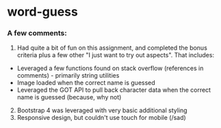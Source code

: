 # word-guess

### A few comments:
1. Had quite a bit of fun on this assignment, and completed the bonus criteria plus a few other "I just want to try out aspects". That includes:
  * Leveraged a few functions found on stack overflow (references in comments) - primarily string utilities
  * Image loaded when the correct name is guessed
  * Leveraged the GOT API to pull back character data when the correct name is guessed (because, why not)
2. Bootstrap 4 was leveraged with very basic additional styling
3. Responsive design, but couldn't use touch for mobile (/sad)

